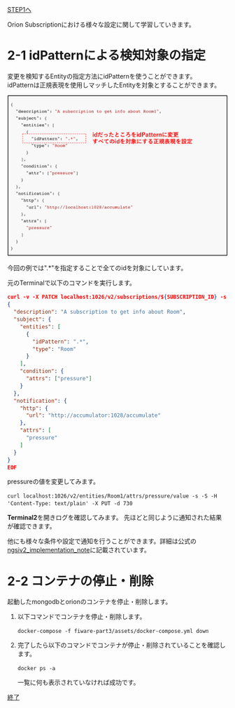[STEP1へ](step1.md)

Orion Subscriptionにおける様々な設定に関して学習していきます。


# 2-1 idPatternによる検知対象の指定

変更を検知するEntityの指定方法にidPatternを使うことができます。  
idPatternは正規表現を使用しマッチしたEntityを対象とすることができます。

![idPattern](./assets/3-6.png)

今回の例では".\*"を指定することで全てのidを対象にしています。

元のTerminalで以下のコマンドを実行します。

```json
curl -v -X PATCH localhost:1026/v2/subscriptions/${SUBSCRIPTION_ID} -s -S -H 'Content-Type: application/json' -d @- <<EOF
{
  "description": "A subscription to get info about Room",
  "subject": {
    "entities": [
      {
        "idPattern": ".*",
        "type": "Room"
      }
    ],
    "condition": {
      "attrs": ["pressure"]
    }
  },
  "notification": {
    "http": {
      "url": "http://accumulator:1028/accumulate"
    },
    "attrs": [
      "pressure"
    ]
  }
}
EOF
```

pressureの値を変更してみます。

`curl localhost:1026/v2/entities/Room1/attrs/pressure/value -s -S -H 'Content-Type: text/plain' -X PUT -d 730`

**Terminal2**を開きログを確認してみます。
先ほどと同じように通知された結果が確認できます。

他にも様々な条件や設定で通知を行うことができます。詳細は公式の[ngsiv2_implementation_note](uhttps://github.com/telefonicaid/fiware-orion/blob/master/doc/manuals/user/ngsiv2_implementation_notes.md#subscription-payload-validations)に記載されています。

# 2-2 コンテナの停止・削除

起動したmongodbとorionのコンテナを停止・削除します。

1. 以下コマンドでコンテナを停止・削除します。

   `docker-compose -f fiware-part3/assets/docker-compose.yml down`

2. 完了したら以下のコマンドでコンテナが停止・削除されていることを確認します。

   `docker ps -a`

   一覧に何も表示されていなければ成功です。

[終了](finish.md)
